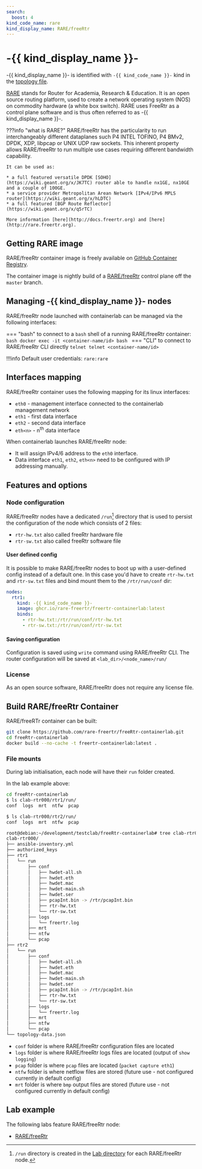 ```yaml
---
search:
  boost: 4
kind_code_name: rare
kind_display_name: RARE/freeRtr
---
```

# -{{ kind_display_name }}-
-{{ kind_display_name }}- is identified with `-{{ kind_code_name }}-` kind in the [topology file](../topo-def-file.md).

[RARE](http://rare.freertr.org) stands for Router for Academia, Research & Education. It is an open source routing platform, used to create a network operating system (NOS) on commodity hardware (a white box switch). RARE uses FreeRtr as a control plane software  and is thus often referred to as -{{ kind_display_name }}-.

???info "what is RARE?"
    RARE/freeRtr has the particularity to run interchangeably different dataplanes such P4 INTEL TOFINO, P4 BMv2, DPDK, XDP, libpcap or UNIX UDP raw sockets. This inherent property allows RARE/freeRtr to run multiple use cases requiring different bandwidth capability.

    It can be used as:

    * a full featured versatile DPDK [SOHO](https://wiki.geant.org/x/JK7TC) router able to handle nx1GE, nx10GE and a couple of 100GE.
    * a service provider Metropolitan Arean Network [IPv4/IPv6 MPLS router](https://wiki.geant.org/x/hLDTC)
    * a full featured [BGP Route Reflector](https://wiki.geant.org/x/q5rTC)

    More information [here](http://docs.freertr.org) and [here](http://rare.freertr.org).

## Getting RARE image

RARE/freeRtr container image is freely available on [GitHub Container Registry](https://ghcr.io/rare-freertr/freertr-containerlab).

The container image is nightly build of a [RARE/freeRtr](https://github.com/rare-freertr/freeRtr) control plane off the `master` branch.

## Managing -{{ kind_display_name }}- nodes

RARE/freeRtr node launched with containerlab can be managed via the following interfaces:

=== "bash"
    to connect to a `bash` shell of a running RARE/freeRtr container:
    ```bash
    docker exec -it <container-name/id> bash
    ```
=== "CLI"
    to connect to RARE/freeRtr CLI directly
    ```telnet
    telnet <container-name/id>
    ```

!!!info
    Default user credentials: `rare:rare`

## Interfaces mapping

RARE/freeRtr container uses the following mapping for its linux interfaces:

* `eth0` - management interface connected to the containerlab management network
* `eth1` - first data interface
* `eth2` - second data interface
* `eth<n>` - n<sup>th</sup> data interface

When containerlab launches RARE/freeRtr node:

* It will assign IPv4/6 address to the `eth0` interface.
* Data interface `eth1`, `eth2`, `eth<n>` need to be configured with IP addressing manually.

## Features and options

### Node configuration

RARE/freeRtr nodes have a dedicated `/run`[^1] directory that is used to persist the configuration of the node which consists of 2 files:

* `rtr-hw.txt` also called freeRtr hardware file
* `rtr-sw.txt` also called freeRtr software file

#### User defined config

It is possible to make RARE/freeRtr nodes to boot up with a user-defined config instead of a default one. In this case you'd have to create `rtr-hw.txt` and `rtr-sw.txt` files and bind mount them to the `/rtr/run/conf` dir:

```yaml
nodes:
  rtr1:
    kind: -{{ kind_code_name }}-
    image: ghcr.io/rare-freertr/freertr-containerlab:latest
    binds:
      - rtr-hw.txt:/rtr/run/conf/rtr-hw.txt
      - rtr-sw.txt:/rtr/run/conf/rtr-sw.txt
```

#### Saving configuration

Configuration is saved using `write` command using RARE/freeRtr CLI. The router configuration will be saved at `<lab_dir>/<node_name>/run/`

### License

As an open source software, RARE/freeRtr does not require any license file.

## Build RARE/freeRtr Container

RARE/freeRTr container can be built:

```bash
git clone https://github.com/rare-freertr/freeRtr-containerlab.git
cd freeRtr-containerlab
docker build --no-cache -t freertr-containerlab:latest .
```

### File mounts

During lab initialisation, each node will have their `run` folder created.

In the lab example above:

```bash
cd freeRtr-containerlab
$ ls clab-rtr000/rtr1/run/
conf  logs  mrt  ntfw  pcap

$ ls clab-rtr000/rtr2/run/
conf  logs  mrt  ntfw  pcap
```

```bash
root@debian:~/development/testclab/freeRtr-containerlab# tree clab-rtr000/
clab-rtr000/
├── ansible-inventory.yml
├── authorized_keys
├── rtr1
│   └── run
│       ├── conf
│       │   ├── hwdet-all.sh
│       │   ├── hwdet.eth
│       │   ├── hwdet.mac
│       │   ├── hwdet-main.sh
│       │   ├── hwdet.ser
│       │   ├── pcapInt.bin -> /rtr/pcapInt.bin
│       │   ├── rtr-hw.txt
│       │   └── rtr-sw.txt
│       ├── logs
│       │   └── freertr.log
│       ├── mrt
│       ├── ntfw
│       └── pcap
├── rtr2
│   └── run
│       ├── conf
│       │   ├── hwdet-all.sh
│       │   ├── hwdet.eth
│       │   ├── hwdet.mac
│       │   ├── hwdet-main.sh
│       │   ├── hwdet.ser
│       │   ├── pcapInt.bin -> /rtr/pcapInt.bin
│       │   ├── rtr-hw.txt
│       │   └── rtr-sw.txt
│       ├── logs
│       │   └── freertr.log
│       ├── mrt
│       ├── ntfw
│       └── pcap
└── topology-data.json

```

* `conf` folder is where RARE/freeRtr configuration files are located
* `logs` folder is where RARE/freeRtr logs files are located (output of `show logging`)
* `pcap` folder is where `pcap` files are located (`packet capture eth1`)
* `ntfw` folder is where netflow files are stored (future use - not configured currently in default config)
* `mrt` folder is where `bmp` output files are stored (future use - not configured currently in default config)

## Lab example

The following labs feature RARE/freeRtr node:

* [RARE/freeRtr](../../lab-examples/rare-freertr.md)

[^1]: `/run` directory is created in the [Lab directory](../conf-artifacts.md#identifying-a-lab-directory) for each RARE/freeRtr node.
